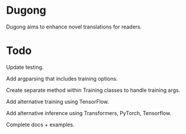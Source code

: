# Dugong

Dugong aims to enhance novel translations for readers. 

# Todo
Update testing.

Add argparsing that includes training options.

Create separate method within Training classes to handle training args.

Add alternative training using TensorFlow.

Add alternative inference using Transformers, PyTorch, Tensorflow.

Complete docs + examples.
